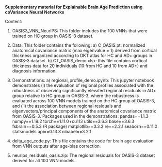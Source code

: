 **Supplementary material for Explainable Brain Age Prediction using coVariance Neural Networks**

Content:

1. OASIS3_VNN_NeurIPS: This folder includes the 100 VNNs that were trained on HC group in OASIS-3 dataset.


2. Data: This folder contains the following:
     a) C_OASIS.pt: normalized anatomical covariance matrix (max eigenvalue = 1) derived from cortical thickness organized according to DKT atlas for HC and AD+ groups in OASIS-3 dataset.
     b) CT_OASIS_demo.xlsx: this file contains cortical thickness data for 20 individuals (10 from HC and 10 from AD+) and diagnosis information. 
     
     
3. Demonstrations:
     a) regional_profile_demo.ipynb: This jupyter notebook demonstrates (i) the evaluation of regional profiles associated with the robustness of observing significantly elevated regional               residuals in AD+ group relative to HC group in OASIS-3, where the robustness is evaluated across 100 VNN models trained on the HC group of OASIS-3, and (ii) the association between regional residuals and eigenvectors/principal components of the anatomical covariance matrix from OASIS-3. 
     Packages used in the demonstrations:
     pandas==1.1.3
     numpy==1.19.2
     torch==1.11.0+cu113
     utils==3.6.3
     base==3.6.3
     fsbrain==0.5.3 (R package)
     matplotlib==3.3.2
     re==2.2.1
     seaborn==0.11.0
     statsmodels.api==0.13.3
     nibabel==3.2.1
     
4. delta_age_code.py: This file contains the code for brain age evaluation from VNN outputs after age-bias correction. 

5. neurips_residuals_oasis.zip: The regional residuals for OASIS-3 dataset derived for all 100 VNN models.

